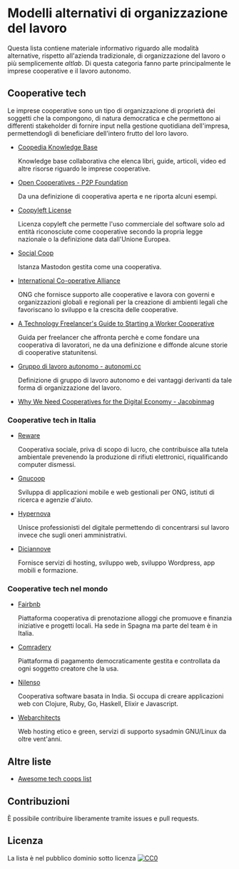 # Modelli alternativi di organizzazione del lavoro

Questa lista contiene materiale informativo riguardo alle modalità alternative, rispetto all'azienda tradizionale, di organizzazione del lavoro o più semplicemente *altlab*. Di questa categoria fanno parte principalmente le imprese cooperative e il lavoro autonomo.

## Cooperative tech

Le imprese cooperative sono un tipo di organizzazione di proprietà dei soggetti che la compongono, di natura democratica e che permettono ai differenti stakeholder di fornire input nella gestione quotidiana dell'impresa, permettendogli di beneficiare dell'intero frutto del loro lavoro.

* [Coopedia Knowledge Base](https://coopedia.starter.coop)

  Knowledge base collaborativa che elenca libri, guide, articoli, video ed altre risorse riguardo le imprese cooperative.
* [Open Cooperatives - P2P Foundation](https://wiki.p2pfoundation.net/Open_Cooperatives)

  Da una definizione di cooperativa aperta e ne riporta alcuni esempi.
* [Coopyleft License](https://wiki.coopcycle.org/en:license)

  Licenza copyleft che permette l'uso commerciale del software solo ad entità riconosciute come cooperative secondo la propria legge nazionale o la definizione data dall'Unione Europea.
* [Social Coop](https://social.coop/)

  Istanza Mastodon gestita come una cooperativa.
* [International Co-operative Alliance](https://www.ica.coop/en)

  ONG che fornisce supporto alle cooperative e lavora con governi e organizzazioni globali e regionali per la creazione di ambienti legali che favoriscano lo sviluppo e la crescita delle cooperative.
* [A Technology Freelancer's Guide to Starting a Worker Cooperative](https://techworker.coop/resources/technology-freelancers-guide-starting-worker-cooperative)

  Guida per freelancer che affronta perchè e come fondare una cooperativa di lavoratori, ne da una definizione e diffonde alcune storie di cooperative statunitensi.
* [Gruppo di lavoro autonomo - autonomi.cc](https://autonomi.cc/gruppo-di-lavoro-autonomo/)

  Definizione di gruppo di lavoro autonomo e dei vantaggi derivanti da tale forma di organizzazione del lavoro.
* [Why We Need Cooperatives for the Digital Economy - Jacobinmag](https://jacobinmag.com/2020/05/cooperatives-digital-economy-airbnb-cities)

### Cooperative tech in Italia

* [Reware](https://coop.reware.it/)

  Cooperativa sociale, priva di scopo di lucro, che contribuisce alla tutela ambientale prevenendo la produzione di rifiuti elettronici, riqualificando computer dismessi.
* [Gnucoop](https://www.gnucoop.com/)

  Sviluppa di applicazioni mobile e web gestionali per ONG, istituti di ricerca e agenzie d'aiuto.
* [Hypernova](https://www.hypernovacoop.it/)

  Unisce professionisti del digitale permettendo di concentrarsi sul lavoro invece che sugli oneri amministrativi.
* [Diciannove](https://19.coop/)

  Fornisce servizi di hosting, sviluppo web, sviluppo Wordpress, app mobili e formazione.

### Cooperative tech nel mondo

* [Fairbnb](https://fairbnb.coop/)

  Piattaforma cooperativa di prenotazione alloggi che promuove e finanzia iniziative e progetti locali. Ha sede in Spagna ma parte del team è in Italia.
* [Comradery](https://comradery.co/)

  Piattaforma di pagamento democraticamente gestita e controllata da ogni soggetto creatore che la usa.
* [Nilenso](https://nilenso.com/)

  Cooperativa software basata in India. Si occupa di creare applicazioni web con Clojure, Ruby, Go, Haskell, Elixir e Javascript.
* [Webarchitects](https://www.webarchitects.coop/)

  Web hosting etico e green, servizi di supporto sysadmin GNU/Linux da oltre vent'anni.

## Altre liste

* [Awesome tech coops list](https://github.com/hng/tech-coops/)

## Contribuzioni

È possibile contribuire liberamente tramite issues e pull requests.

## Licenza

La lista è nel pubblico dominio sotto licenza [![CC0](http://mirrors.creativecommons.org/presskit/buttons/88x31/svg/cc-zero.svg)](https://creativecommons.org/publicdomain/zero/1.0/)
